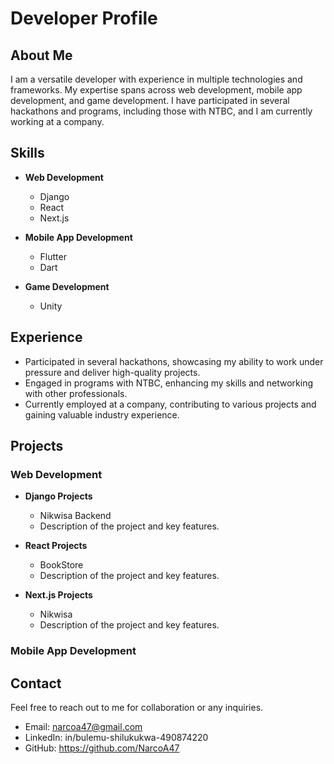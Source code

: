 # Developer Profile

## About Me

I am a versatile developer with experience in multiple technologies and frameworks. My expertise spans across web development, mobile app development, and game development. I have participated in several hackathons and programs, including those with NTBC, and I am currently working at a company.

## Skills

- **Web Development**
  - Django
  - React
  - Next.js

- **Mobile App Development**
  - Flutter
  - Dart

- **Game Development**
  - Unity

## Experience

- Participated in several hackathons, showcasing my ability to work under pressure and deliver high-quality projects.
- Engaged in programs with NTBC, enhancing my skills and networking with other professionals.
- Currently employed at a company, contributing to various projects and gaining valuable industry experience.

## Projects

### Web Development

- **Django Projects**
  - Nikwisa Backend
  - Description of the project and key features.

- **React Projects**
  - BookStore
  - Description of the project and key features.

- **Next.js Projects**
  - Nikwisa
  - Description of the project and key features.

### Mobile App Development


## Contact

Feel free to reach out to me for collaboration or any inquiries.

- Email: narcoa47@gmail.com
- LinkedIn: in/bulemu-shilukukwa-490874220
- GitHub: https://github.com/NarcoA47